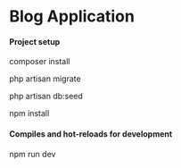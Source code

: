 <h1>Blog Application</h1>
<h4>Project setup</h4>
<p>composer install</p>
<p>php artisan migrate</p>
<p>php artisan db:seed</p>
<p>npm install</p>
<h4>Compiles and hot-reloads for development</h4>
<p>npm run dev</p>


